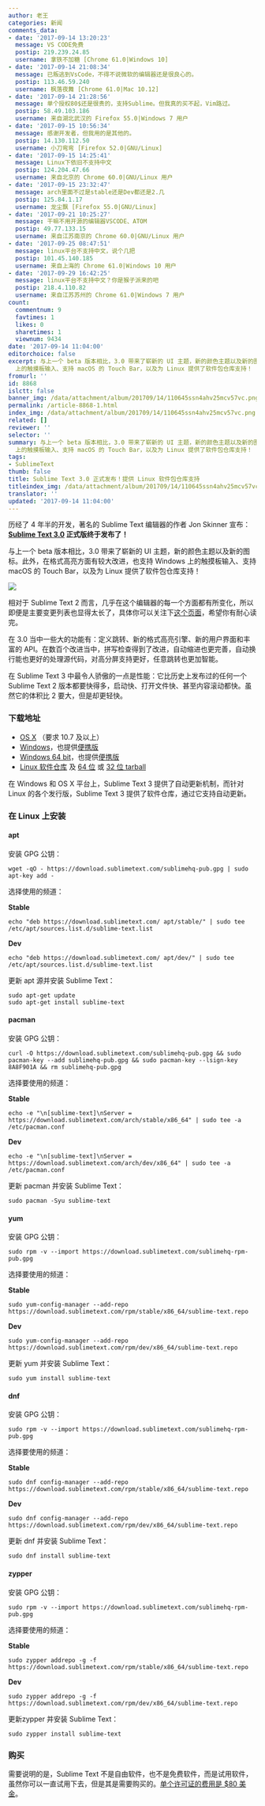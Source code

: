 ```yaml
---
author: 老王
categories: 新闻
comments_data:
- date: '2017-09-14 13:20:23'
  message: VS CODE免费
  postip: 219.239.24.85
  username: 拿铁不加糖 [Chrome 61.0|Windows 10]
- date: '2017-09-14 21:08:34'
  message: 已叛逃到VsCode，不得不说微软的编辑器还是很良心的。
  postip: 113.46.59.240
  username: 枫落夜舞 [Chrome 61.0|Mac 10.12]
- date: '2017-09-14 21:28:56'
  message: 单个授权80$还是很贵的，支持Sublime。但我真的买不起，Vim路过。
  postip: 58.49.103.186
  username: 来自湖北武汉的 Firefox 55.0|Windows 7 用户
- date: '2017-09-15 10:56:34'
  message: 感谢开发者，但我用的是其他的。
  postip: 14.130.112.50
  username: 小刀弯弯 [Firefox 52.0|GNU/Linux]
- date: '2017-09-15 14:25:41'
  message: Linux下依旧不支持中文
  postip: 124.204.47.66
  username: 来自北京的 Chrome 60.0|GNU/Linux 用户
- date: '2017-09-15 23:32:47'
  message: arch里面不过是stable还是Dev都还是2.几
  postip: 125.84.1.17
  username: 龙尘飘 [Firefox 55.0|GNU/Linux]
- date: '2017-09-21 10:25:27'
  message: 干嘛不用开源的编辑器VSCODE、ATOM
  postip: 49.77.133.15
  username: 来自江苏南京的 Chrome 60.0|GNU/Linux 用户
- date: '2017-09-25 08:47:51'
  message: linux平台不支持中文，说个几把
  postip: 101.45.140.185
  username: 来自上海的 Chrome 61.0|Windows 10 用户
- date: '2017-09-29 16:42:25'
  message: linux平台不支持中文？你是猴子派来的吧
  postip: 218.4.110.82
  username: 来自江苏苏州的 Chrome 61.0|Windows 7 用户
count:
  commentnum: 9
  favtimes: 1
  likes: 0
  sharetimes: 1
  viewnum: 9434
date: '2017-09-14 11:04:00'
editorchoice: false
excerpt: 与上一个 beta 版本相比，3.0 带来了崭新的 UI 主题，新的颜色主题以及新的图标。此外，在格式高亮方面有较大改进，也支持 Windows
  上的触摸板输入、支持 macOS 的 Touch Bar，以及为 Linux 提供了软件包仓库支持！
fromurl: ''
id: 8868
islctt: false
banner_img: /data/attachment/album/201709/14/110645ssn4ahv25mcv57vc.png
permalink: /article-8868-1.html
index_img: /data/attachment/album/201709/14/110645ssn4ahv25mcv57vc.png
related: []
reviewer: ''
selector: ''
summary: 与上一个 beta 版本相比，3.0 带来了崭新的 UI 主题，新的颜色主题以及新的图标。此外，在格式高亮方面有较大改进，也支持 Windows
  上的触摸板输入、支持 macOS 的 Touch Bar，以及为 Linux 提供了软件包仓库支持！
tags:
- SublimeText
thumb: false
title: Sublime Text 3.0 正式发布！提供 Linux 软件包仓库支持
titleindex_img: /data/attachment/album/201709/14/110645ssn4ahv25mcv57vc.png
translator: ''
updated: '2017-09-14 11:04:00'
---
```


历经了 4 年半的开发，著名的 Sublime Text 编辑器的作者 Jon Skinner 宣布：**[Sublime Text 3.0](https://www.sublimetext.com/3) 正式版终于发布了！**


与上一个 beta 版本相比，3.0 带来了崭新的 UI 主题，新的颜色主题以及新的图标。此外，在格式高亮方面有较大改进，也支持 Windows 上的触摸板输入、支持 macOS 的 Touch Bar，以及为 Linux 提供了软件包仓库支持！


![](/data/attachment/album/201709/14/110645ssn4ahv25mcv57vc.png)


相对于 Sublime Text 2 而言，几乎在这个编辑器的每一个方面都有所变化，所以即便是主要变更列表也显得太长了，具体你可以关注下[这个页面](https://www.sublimetext.com/2to3)，希望你有耐心读完。


在 3.0 当中一些大的功能有：定义跳转、新的格式高亮引擎、新的用户界面和丰富的 API。在数百个改进当中，拼写检查得到了改进，自动缩进也更完善，自动换行能也更好的处理源代码，对高分屏支持更好，任意跳转也更加智能。


在 Sublime Text 3 中最令人骄傲的一点是性能：它比历史上发布过的任何一个 Sublime Text 2 版本都要快得多，启动快、打开文件快、甚至内容滚动都快。虽然它的体积比 2 要大，但是却更轻快。


### 下载地址


* [OS X](https://download.sublimetext.com/Sublime%20Text%20Build%203143.dmg) （要求 10.7 及以上）
* [Windows](https://download.sublimetext.com/Sublime%20Text%20Build%203143%20Setup.exe)，也提供[便携版](https://download.sublimetext.com/Sublime%20Text%20Build%203143.zip)
* [Windows 64 bit](https://download.sublimetext.com/Sublime%20Text%20Build%203143%20x64%20Setup.exe)，也提供[便携版](https://download.sublimetext.com/Sublime%20Text%20Build%203143%20x64.zip)
* [Linux 软件仓库](https://www.sublimetext.com/docs/3/linux_repositories.html) 及 [64 位](https://download.sublimetext.com/sublime_text_3_build_3143_x64.tar.bz2) 或 [32 位 tarball](https://download.sublimetext.com/sublime_text_3_build_3143_x32.tar.bz2)


在 Windows 和 OS X 平台上，Sublime Text 3 提供了自动更新机制，而针对 Linux 的各个发行版，Sublime Text 3 提供了软件仓库，通过它支持自动更新。


### 在 Linux 上安装


#### apt


安装 GPG 公钥：



```
wget -qO - https://download.sublimetext.com/sublimehq-pub.gpg | sudo apt-key add -

```

选择使用的频道：


**Stable**



```
echo "deb https://download.sublimetext.com/ apt/stable/" | sudo tee /etc/apt/sources.list.d/sublime-text.list

```

**Dev**



```
echo "deb https://download.sublimetext.com/ apt/dev/" | sudo tee /etc/apt/sources.list.d/sublime-text.list

```

更新 apt 源并安装 Sublime Text：



```
sudo apt-get update
sudo apt-get install sublime-text

```

#### pacman


安装 GPG 公钥：



```
curl -O https://download.sublimetext.com/sublimehq-pub.gpg && sudo pacman-key --add sublimehq-pub.gpg && sudo pacman-key --lsign-key 8A8F901A && rm sublimehq-pub.gpg

```

选择要使用的频道：


**Stable**



```
echo -e "\n[sublime-text]\nServer = https://download.sublimetext.com/arch/stable/x86_64" | sudo tee -a /etc/pacman.conf

```

**Dev**



```
echo -e "\n[sublime-text]\nServer = https://download.sublimetext.com/arch/dev/x86_64" | sudo tee -a /etc/pacman.conf

```

更新 pacman 并安装 Sublime Text：



```
sudo pacman -Syu sublime-text

```

#### yum


安装 GPG 公钥：



```
sudo rpm -v --import https://download.sublimetext.com/sublimehq-rpm-pub.gpg

```

选择要使用的频道：


**Stable**



```
sudo yum-config-manager --add-repo https://download.sublimetext.com/rpm/stable/x86_64/sublime-text.repo

```

**Dev**



```
sudo yum-config-manager --add-repo https://download.sublimetext.com/rpm/dev/x86_64/sublime-text.repo

```

更新 yum 并安装 Sublime Text：



```
sudo yum install sublime-text

```

#### dnf


安装 GPG 公钥：



```
sudo rpm -v --import https://download.sublimetext.com/sublimehq-rpm-pub.gpg

```

选择要使用的频道：


**Stable**



```
sudo dnf config-manager --add-repo https://download.sublimetext.com/rpm/stable/x86_64/sublime-text.repo

```

**Dev**



```
sudo dnf config-manager --add-repo https://download.sublimetext.com/rpm/dev/x86_64/sublime-text.repo

```

更新 dnf 并安装 Sublime Text：



```
sudo dnf install sublime-text

```

#### zypper


安装 GPG 公钥：



```
sudo rpm -v --import https://download.sublimetext.com/sublimehq-rpm-pub.gpg

```

选择要使用的频道：


**Stable**



```
sudo zypper addrepo -g -f https://download.sublimetext.com/rpm/stable/x86_64/sublime-text.repo

```

**Dev**



```
sudo zypper addrepo -g -f https://download.sublimetext.com/rpm/dev/x86_64/sublime-text.repo

```

更新zypper 并安装 Sublime Text：



```
sudo zypper install sublime-text
```

### 购买


需要说明的是，Sublime Text 不是自由软件，也不是免费软件，而是试用软件，虽然你可以一直试用下去，但是其是需要购买的。[单个许可证的费用是 $80 美金](https://www.sublimetext.com/buy?v=3.0)。